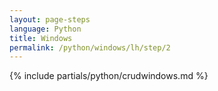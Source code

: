 ```yaml
---
layout: page-steps
language: Python
title: Windows
permalink: /python/windows/lh/step/2
---
```


{% include partials/python/crudwindows.md %}
